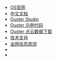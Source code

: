 - [OS官网](https://ouster.com/)
- [中文文档](/)
- [Ouster Studio](https://eyun.baidu.com/s/3bqwrvg7)
- [Ouster 示例代码](https://eyun.baidu.com/s/3jKiMesI)
- [Ouster 点云数据下载](Dataset.md)
- [技术支持](https://ouster.atlassian.net/servicedesk/customer/portal/8/group/22/create/86)
- [全网信息观测](https://io.oslidar.com/)
- 
- 

